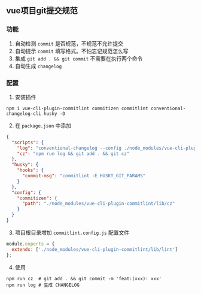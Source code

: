 ## vue项目git提交规范
### 功能
1. 自动检测 `commit` 是否规范，不规范不允许提交
2. 自动提示 `commit` 填写格式。不怕忘记规范怎么写
3. 集成 `git add . && git commit` 不需要在执行两个命令
4. 自动生成 `changelog`

### 配置
1. 安装插件
```shell
npm i vue-cli-plugin-commitlint commitizen commitlint conventional-changelog-cli husky -D
```

2. 在 `package.json` 中添加
```json
{
  "scripts": {
    "log": "conventional-changelog --config ./node_modules/vue-cli-plugin-commitlint/lib/log -i CHANGELOG.md -s -r 0",
    "cz": "npm run log && git add . && git cz"
  },
  "husky": {
    "hooks": {
      "commit-msg": "commitlint -E HUSKY_GIT_PARAMS"
    }
  },
  "config": {
    "commitizen": {
      "path": "./node_modules/vue-cli-plugin-commitlint/lib/cz"
    }
  }
}
```

3. 项目根目录增加 `commitlint.config.js` 配置文件
```js
module.exports = {
  extends: ['./node_modules/vue-cli-plugin-commitlint/lib/lint']
};
```

4. 使用
```shell
npm run cz  # git add . && git commit -m 'feat:(xxx): xxx'
npm run log # 生成 CHANGELOG
```


